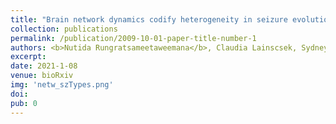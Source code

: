 ```yaml
---
title: "Brain network dynamics codify heterogeneity in seizure evolution"
collection: publications
permalink: /publication/2009-10-01-paper-title-number-1
authors: <b>Nutida Rungratsameetaweemana</b>, Claudia Lainscsek, Sydney S. Cash, Javier O. Garcia, Terrence J. Sejnowski*, Kanika Bansal*
excerpt: 
date: 2021-1-08
venue: bioRxiv
img: 'netw_szTypes.png'
doi: 
pub: 0
---
```


